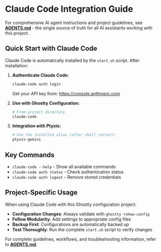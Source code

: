 # Claude Code Integration Guide

For comprehensive AI agent instructions and project guidelines, see **[AGENTS.md](./AGENTS.md)** - the single source of truth for all AI assistants working with this project.

## Quick Start with Claude Code

Claude Code is automatically installed by the `start.sh` script. After installation:

1. **Authenticate Claude Code:**
   ```bash
   claude-code auth login
   ```
   Get your API key from: https://console.anthropic.com

2. **Use with Ghostty Configuration:**
   ```bash
   # From project directory
   claude-code
   ```

3. **Integration with Ptyxis:**
   ```bash
   # Use the installed alias (after shell restart)
   ptyxis-gemini
   ```

## Key Commands

- `claude-code --help` - Show all available commands
- `claude-code auth status` - Check authentication status  
- `claude-code auth logout` - Remove stored credentials

## Project-Specific Usage

When using Claude Code with this Ghostty configuration project:

- **Configuration Changes**: Always validate with `ghostty +show-config`
- **Follow Modularity**: Add settings to appropriate config files
- **Backup First**: Configurations are automatically backed up
- **Test Thoroughly**: Run the complete `start.sh` script to verify changes

For complete guidelines, workflows, and troubleshooting information, refer to **[AGENTS.md](./AGENTS.md)**.